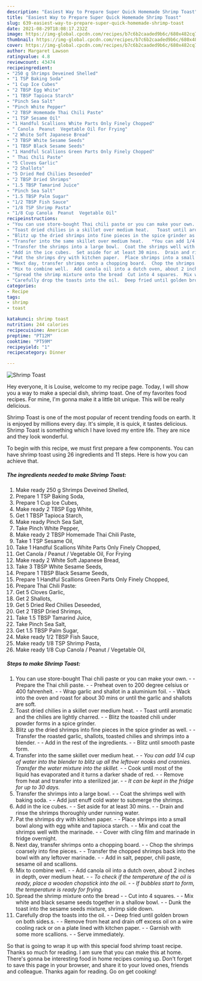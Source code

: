 ```yaml
---
description: "Easiest Way to Prepare Super Quick Homemade Shrimp Toast"
title: "Easiest Way to Prepare Super Quick Homemade Shrimp Toast"
slug: 639-easiest-way-to-prepare-super-quick-homemade-shrimp-toast
date: 2021-08-29T18:08:17.232Z
image: https://img-global.cpcdn.com/recipes/b7c6b2caaded9b6c/680x482cq70/shrimp-toast-recipe-main-photo.jpg
thumbnail: https://img-global.cpcdn.com/recipes/b7c6b2caaded9b6c/680x482cq70/shrimp-toast-recipe-main-photo.jpg
cover: https://img-global.cpcdn.com/recipes/b7c6b2caaded9b6c/680x482cq70/shrimp-toast-recipe-main-photo.jpg
author: Margaret Lawson
ratingvalue: 4.8
reviewcount: 43474
recipeingredient:
- "250 g Shrimps Deveined Shelled"
- "1 TSP Baking Soda"
- "1 Cup Ice Cubes"
- "2 TBSP Egg White"
- "1 TBSP Tapioca Starch"
- "Pinch Sea Salt"
- "Pinch White Pepper"
- "2 TBSP Homemade Thai Chili Paste"
- "1 TSP Sesame Oil"
- "1 Handful Scallions White Parts Only Finely Chopped"
- " Canola  Peanut  Vegetable Oil For Frying"
- "2 White Soft Japanese Bread"
- "3 TBSP White Sesame Seeds"
- "1 TBSP Black Sesame Seeds"
- "1 Handful Scallions Green Parts Only Finely Chopped"
- " Thai Chili Paste"
- "5 Cloves Garlic"
- "2 Shallots"
- "5 Dried Red Chilies Deseeded"
- "2 TBSP Dried Shrimps"
- "1.5 TBSP Tamarind Juice"
- "Pinch Sea Salt"
- "1.5 TBSP Palm Sugar"
- "1/2 TBSP Fish Sauce"
- "1/8 TSP Shrimp Pasta"
- "1/8 Cup Canola  Peanut  Vegetable Oil"
recipeinstructions:
- "You can use store-bought Thai chili paste or you can make your own.  Prepare the Thai chili paste.   Preheat oven to 200 degree celsius or 400 fahrenheit.   Wrap garlic and shallot in a aluminium foil.   Wack into the oven and roast for about 30 mins or until the garlic and shallots are soft."
- "Toast dried chilies in a skillet over medium heat.   Toast until aromatic and the chilies are lightly charred.   Blitz the toasted chili under powder forms in a spice grinder."
- "Blitz up the dried shrimps into fine pieces in the spice grinder as well.   Transfer the roasted garlic, shallots, toasted chilies and shrimps into a blender.   Add in the rest of the ingredients.   Blitz until smooth paste form."
- "Transfer into the same skillet over medium heat.   *You can add 1/4 cup of water into the blender to blitz up all the leftover nooks and crannies. Transfer the water mixture into the skillet.*   Cook until most of the liquid has evaporated and it turns a darker shade of red.   Remove from heat and transfer into a sterilized jar.   *It can be kept in the fridge for up to 30 days.*"
- "Transfer the shrimps into a large bowl.  Coat the shrimps well with baking soda.  Add just enuff cold water to submerge the shrimps."
- "Add in the ice cubes.  Set aside for at least 30 mins.  Drain and rinse the shrimps thoroughly under running water."
- "Pat the shrimps dry with kitchen paper.  Place shrimps into a small bowl along with egg white and tapioca starch.  Mix and coat the shrimps well with the marinade.  Cover with cling film and marinade in fridge overnight."
- "Next day, transfer shrimps onto a chopping board.  Chop the shrimps coarsely into fine pieces.  Transfer the chopped shrimps back into the bowl with any leftover marinade.  Add in salt, pepper, chili paste, sesame oil and scallions."
- "Mix to combine well.  Add canola oil into a dutch oven, about 2 inches in depth, over medium heat.  *To check if the temperature of the oil is ready, place a wooden chopstick into the oil.  If bubbles start to form, the temperature is ready for frying.*"
- "Spread the shrimp mixture onto the bread  Cut into 4 squares.  Mix white and black sesame seeds together in a shallow bowl.  Dunk the toast into the sesame seeds mixture, shrimp side down."
- "Carefully drop the toasts into the oil.  Deep fried until golden brown on both sides.s.  Remove from heat and drain off excess oil on a wire cooling rack or on a plate lined with kitchen paper.   Garnish with some more scallions.   Serve immediately."
categories:
- Recipe
tags:
- shrimp
- toast

katakunci: shrimp toast 
nutrition: 244 calories
recipecuisine: American
preptime: "PT12M"
cooktime: "PT59M"
recipeyield: "1"
recipecategory: Dinner

---
```



![Shrimp Toast](https://img-global.cpcdn.com/recipes/b7c6b2caaded9b6c/680x482cq70/shrimp-toast-recipe-main-photo.jpg)

Hey everyone, it is Louise, welcome to my recipe page. Today, I will show you a way to make a special dish, shrimp toast. One of my favorites food recipes. For mine, I'm gonna make it a little bit unique. This will be really delicious.

Shrimp Toast is one of the most popular of recent trending foods on earth. It is enjoyed by millions every day. It's simple, it is quick, it tastes delicious. Shrimp Toast is something which I have loved my entire life. They are nice and they look wonderful.




To begin with this recipe, we must first prepare a few components. You can have shrimp toast using 26 ingredients and 11 steps. Here is how you can achieve that.

<!--inarticleads1-->

##### The ingredients needed to make Shrimp Toast:

1. Make ready 250 g Shrimps Deveined Shelled,
1. Prepare 1 TSP Baking Soda,
1. Prepare 1 Cup Ice Cubes,
1. Make ready 2 TBSP Egg White,
1. Get 1 TBSP Tapioca Starch,
1. Make ready Pinch Sea Salt,
1. Take Pinch White Pepper,
1. Make ready 2 TBSP Homemade Thai Chili Paste,
1. Take 1 TSP Sesame Oil,
1. Take 1 Handful Scallions White Parts Only Finely Chopped,
1. Get  Canola / Peanut / Vegetable Oil, For Frying
1. Make ready 2 White Soft Japanese Bread,
1. Take 3 TBSP White Sesame Seeds,
1. Prepare 1 TBSP Black Sesame Seeds,
1. Prepare 1 Handful Scallions Green Parts Only Finely Chopped,
1. Prepare  Thai Chili Paste:
1. Get 5 Cloves Garlic,
1. Get 2 Shallots,
1. Get 5 Dried Red Chilies Deseeded,
1. Get 2 TBSP Dried Shrimps,
1. Take 1.5 TBSP Tamarind Juice,
1. Take Pinch Sea Salt,
1. Get 1.5 TBSP Palm Sugar,
1. Make ready 1/2 TBSP Fish Sauce,
1. Make ready 1/8 TSP Shrimp Pasta,
1. Make ready 1/8 Cup Canola / Peanut / Vegetable Oil,




<!--inarticleads2-->

##### Steps to make Shrimp Toast:

1. You can use store-bought Thai chili paste or you can make your own. -  - Prepare the Thai chili paste.  -  - Preheat oven to 200 degree celsius or 400 fahrenheit.  -  - Wrap garlic and shallot in a aluminium foil.  -  - Wack into the oven and roast for about 30 mins or until the garlic and shallots are soft.
1. Toast dried chilies in a skillet over medium heat.  -  - Toast until aromatic and the chilies are lightly charred.  -  - Blitz the toasted chili under powder forms in a spice grinder.
1. Blitz up the dried shrimps into fine pieces in the spice grinder as well.  -  - Transfer the roasted garlic, shallots, toasted chilies and shrimps into a blender.  -  - Add in the rest of the ingredients.  -  - Blitz until smooth paste form.
1. Transfer into the same skillet over medium heat.  -  - *You can add 1/4 cup of water into the blender to blitz up all the leftover nooks and crannies. Transfer the water mixture into the skillet.*  -  - Cook until most of the liquid has evaporated and it turns a darker shade of red.  -  - Remove from heat and transfer into a sterilized jar.  -  - *It can be kept in the fridge for up to 30 days.*
1. Transfer the shrimps into a large bowl. -  - Coat the shrimps well with baking soda. -  - Add just enuff cold water to submerge the shrimps.
1. Add in the ice cubes. -  - Set aside for at least 30 mins. -  - Drain and rinse the shrimps thoroughly under running water.
1. Pat the shrimps dry with kitchen paper. -  - Place shrimps into a small bowl along with egg white and tapioca starch. -  - Mix and coat the shrimps well with the marinade. -  - Cover with cling film and marinade in fridge overnight.
1. Next day, transfer shrimps onto a chopping board. -  - Chop the shrimps coarsely into fine pieces. -  - Transfer the chopped shrimps back into the bowl with any leftover marinade. -  - Add in salt, pepper, chili paste, sesame oil and scallions.
1. Mix to combine well. -  - Add canola oil into a dutch oven, about 2 inches in depth, over medium heat. -  - *To check if the temperature of the oil is ready, place a wooden chopstick into the oil. -  - If bubbles start to form, the temperature is ready for frying.*
1. Spread the shrimp mixture onto the bread -  - Cut into 4 squares. -  - Mix white and black sesame seeds together in a shallow bowl. -  - Dunk the toast into the sesame seeds mixture, shrimp side down.
1. Carefully drop the toasts into the oil. -  - Deep fried until golden brown on both sides.s. -  - Remove from heat and drain off excess oil on a wire cooling rack or on a plate lined with kitchen paper.  -  - Garnish with some more scallions.  -  - Serve immediately.




So that is going to wrap it up with this special food shrimp toast recipe. Thanks so much for reading. I am sure that you can make this at home. There's gonna be interesting food in home recipes coming up. Don't forget to save this page in your browser, and share it to your loved ones, friends and colleague. Thanks again for reading. Go on get cooking!
